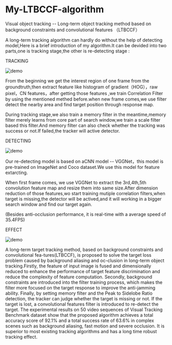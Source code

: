 # My-LTBCCF-algorithm
Visual object tracking -- Long-term object tracking method based on background constraints and convolutional features （LTBCCF）

A long-term tracking algorithm can hardly do without the help of detecting model,Here is a brief introduction of my algorithm.It can be devided into two parts,one is tracking stage,the other is re-detecting stage :

TRACKING

![demo](https://github.com/Realwhisky/LTBCCF_algorithm/blob/master/utility/tracking%20%20stage.png)

From the beginning we get the interest region of one frame from the groundtruth,then extract feature like histogram of gradient（HOG），raw pixel，CN features，after getting those features ,we train Correlation Filter by using the mentioned methed before.when new frame comes,we use filter detect the nearby area and find target position through response map.

During tracking stage,we also train a memory filter in the meantime,memory filter merely learns from core part of search window,we train a  scale filter based this filter.And memory filter can also check whether the tracking was success or not.If failed,the tracker will active detector.


DETECTING

![demo](https://github.com/Realwhisky/LTBCCF_algorithm/blob/master/utility/detecting%20stage.png)

Our re-detecting model is based on aCNN model -- VGGNet，this model is pre-trained on ImageNet and Coco dataset.We use this model for feature extarcting.

When first frame comes, we use VGGNet to extract the 3rd,4th,5th convolution feature map and resize them into same size.After dimension reduction of those features,wo start training mutiple correlation filters,when target is missing,the detector will be actived,and it will working in a bigger search window and find our target again.



(Besides anti-occlusion performance, it is real-time with a average speed of 35.4FPS)



EFFECT

![demo](https://github.com/Realwhisky/LTBCCF_algorithm/blob/master/utility/demo_girl2.gif)




A long-term target tracking method, based on background constraints and convolutional fea-tures(LTBCCF), is proposed to solve the target loss problem caused by background aliasing and oc-clusion in long-term object tracking.Firstly, the feature of input image is fused and dimensionally reduced to enhance the performance of target feature discrimination and reduce the complexity of feature computation. Secondly, background constraints are introduced into the filter training process, which makes the filter more focused on the target response to improve the anti-jamming ability. Finally, by setting memory filter and the Peak to Sidelobe Ratio detection, the tracker can judge whether the target is missing or not. If the target is lost, a convolutional features filter is introduced to re-detect the target. The experimental results on 50 video sequences of Visual Tracking Benchmark dataset show that the proposed algorithm achieves a total accuracy score of 92.1% and a total success rate of 63.6% in complex scenes such as background aliasing, fast motion and severe occlusion. It is superior to most existing tracking algorithms and has a long time robust tracking effect.
